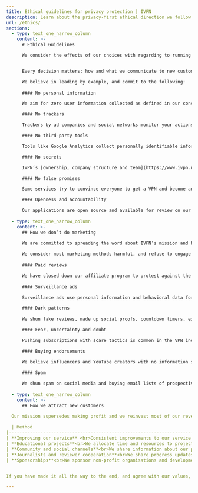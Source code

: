```yaml
---
title: Ethical guidelines for privacy protection | IVPN
description: Learn about the privacy-first ethical direction we follow. We explain how we approach transparency and how/what we communicate to new customers.
url: /ethics/
sections:
  - type: text_one_narrow_column
    content: >-
      # Ethical Guidelines

      We consider the effects of our choices with regarding to running our service. We follow a privacy-first mindset that goes beyond the basics.


      Every decision matters: how and what we communicate to new customers, what information we collect and what tools we use to improve our service.

      We believe in leading by example, and commit to the following:
      
      #### No personal information

      We aim for zero user information collected as defined in our concise [privacy policy](https://www.ivpn.net/ethics). We don’t ask for your email address or any other personal information.

      #### No trackers

      Trackers by ad companies and social networks monitor your actions and aid in profiling you. You won’t find them on ivpn.net - we are a tracking free provider.

      #### No third-party tools

      Tools like Google Analytics collect personally identifiable information. We use software hosted only on IVPN controlled servers to ensure your privacy.

      #### No secrets

      IVPN’s [ownership, company structure and team](https://www.ivpn.net/team/) is public, so you know who is responsible for protecting your privacy.

      #### No false promises

      Some services try to convince everyone to get a VPN and become anonymous online. We don't advertise benefits that are not attainable by using a VPN.

      #### Openness and accountability 

      Our applications are open source and available for review on our [GitHub page](https://github.com/ivpn). We commission regular [audits](https://www.ivpn.net/blog/tags/audit/) to back up our claims. 
      
  - type: text_one_narrow_column
    content: >-
      ## How we don’t do marketing
      
      We are committed to spreading the word about IVPN’s mission and help more people protect their privacy.  Considering the state of modern marketing, this is a challenging task.

      We consider most marketing methods harmful, and refuse to engage in them. The following list represents all tactics we have considered and either rejected or eliminated over the years.
      
      #### Paid reviews

      We have closed down our affiliate program to protest against the practice of paid reviews and misleading recommendations by “best VPN” websites.
      
      #### Surveillance ads

      Surveillance ads use personal information and behavioral data for personal targeting and retargeting purposes. We reject Facebook, Google and all forms of programmatic advertising.

      #### Dark patterns
      
      We shun fake reviews, made up social proofs, countdown timers, expiring deals, exit consoles and tricks that make it hard to cancel our service.

      #### Fear, uncertainty and doubt

      Pushing subscriptions with scare tactics is common in the VPN industry. We won’t claim that everyone without a VPN is under grave threat.

      #### Buying endorsements

      We believe influencers and YouTube creators with no information security expertise should not endorse VPN services in exchange for payment.

      #### Spam
    
      We shun spam on social media and buying email lists of prospective customers, two marketing tactics frequently used by VPN providers.
      
  - type: text_one_narrow_column
    content: >-
      ## How we attract new customers

  Our mission supersedes making profit and we reinvest most of our revenue into improving our service and educational projects. Yet IVPN is a business and we are working on attracting new customers, while keeping our values and commitments in mind.
  
  | Method                                                                                                                                                              | Examples                                                                                                                                                                                                                                             |
|---------------------------------------------------------------------------------------------------------------------------------------------------------------------|------------------------------------------------------------------------------------------------------------------------------------------------------------------------------------------------------------------------------------------------------|
| **Improving our service** <br>Consistent improvements to our service lead to customers recommend us to others.                                                      | WireGuard support<br>Linux CLI and GUI<br>App redesign<br>IPv6 support                                                                                                                                                                               |
| **Educational projects**<br>We allocate time and resources to projects that spread information about privacy and trustworthy VPNs.                                  | [Privacy Guides](https://www.ivpn.net/privacy-guides/)<br>[Educational blog posts](https://www.ivpn.net/blog/categories/vpn-worst-practices/)<br>[Do I need a VPN?](https://www.doineedavpn.com)<br>[The Privacy Issue](https://theprivacyissue.com) |
| **Community and social channels**<br>We share information about our progress in dedicated IVPN communities.                                                         | [Mastodon](https://mastodon.social/@ivpn)<br>[Reddit](https://www.reddit.com/r/ivpn)<br>[Twitter](https://twitter.com/ivpnnet)                                                                                                                       |
| **Journalists and reviewer cooperation**<br>We share progress updates and demo accounts with journalists and ethical VPN reviewers. No compensation is offered. | [Ars Technica](https://arstechnica.com/gadgets/2018/12/testing-wireguard-with-an-early-adopter-vpn-service/)<br>PrivacyTools<br>Techlore                                                                                                             |
| **Sponsorships**<br>We sponsor non-profit organisations and development projects that focus on privacy.                                                             | [EFF](https://www.eff.org)<br>[Tor Project](https://www.torproject.org)<br>[WireGuard](https://www.wireguard.com)                                                                                                                                    |


If you have made it all the way to the end, and agree with our values, please consider sharing this page. That can help us stay within these defined boundaries and prove that growing a business is possible without resorting to unethical tools.  

---
```

